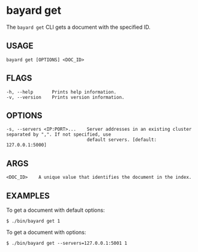 # bayard get

The `bayard get` CLI gets a document with the specified ID.

## USAGE

    bayard get [OPTIONS] <DOC_ID>

## FLAGS

    -h, --help       Prints help information.
    -v, --version    Prints version information.

## OPTIONS

    -s, --servers <IP:PORT>...    Server addresses in an existing cluster separated by ",". If not specified, use
                                  default servers. [default: 127.0.0.1:5000]

## ARGS

    <DOC_ID>    A unique value that identifies the document in the index.

## EXAMPLES

To get a document with default options:

```text
$ ./bin/bayard get 1
```

To get a document with options:

```text
$ ./bin/bayard get --servers=127.0.0.1:5001 1
```
